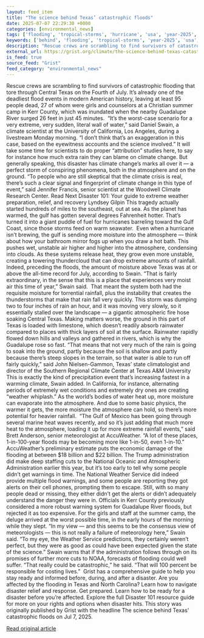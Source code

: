 ```yaml
---
layout: feed_item
title: "The science behind Texas’ catastrophic floods"
date: 2025-07-07 22:29:30 +0000
categories: [environmental_news]
tags: ['flooding', 'tropical-storms', 'hurricane', 'usa', 'year-2025', 'economic-impacts', 'urgent', 'heatwave', 'california', 'extreme-weather']
keywords: ['behind', 'flooding', 'tropical-storms', 'year-2025', 'usa', 'hurricane', 'science', 'texas']
description: "Rescue crews are scrambling to find survivors of catastrophic flooding that tore through Central Texas on the Fourth of July"
external_url: https://grist.org/climate/the-science-behind-texas-catastrophic-floods/
is_feed: true
source_feed: "Grist"
feed_category: "environmental_news"
---
```


Rescue crews are scrambling to find survivors of catastrophic flooding that tore through Central Texas on the Fourth of July. It’s already one of the deadliest flood events in modern American history, leaving at least 95 people dead, 27 of whom were girls and counselors at a Christian summer camp in Kerr County, which was inundated when the nearby Guadalupe River surged 26 feet in just 45 minutes.&nbsp; “It’s the worst-case scenario for a very extreme, very sudden, literal wall of water,” said Daniel Swain, a climate scientist at the University of California, Los Angeles, during a livestream Monday morning. “I don’t think that’s an exaggeration in this case, based on the eyewitness accounts and the science involved.” It will take some time for scientists to do proper “attribution” studies here, to say for instance how much extra rain they can blame on climate change. But generally speaking, this disaster has climate change’s marks all over it — a perfect storm of conspiring phenomena, both in the atmosphere and on the ground. “To people who are still skeptical that the climate crisis is real, there&#8217;s such a clear signal and fingerprint of climate change in this type of event,” said Jennifer Francis, senior scientist at the Woodwell Climate Research Center. Read Next Disaster 101: Your guide to extreme weather preparation, relief, and recovery Lyndsey Gilpin This tragedy actually started hundreds of miles to the southeast, out at sea. As the planet has warmed, the gulf has gotten several degrees Fahrenheit hotter. That’s turned it into a giant puddle of fuel for hurricanes barreling toward the Gulf Coast, since those storms feed on warm seawater.&nbsp; Even when a hurricane isn’t brewing, the gulf is sending more moisture into the atmosphere — think about how your bathroom mirror fogs up when you draw a hot bath. This pushes wet, unstable air higher and higher into the atmosphere, condensing into clouds. As these systems release heat, they grow even more unstable, creating a towering thundercloud that can drop extreme amounts of rainfall. Indeed, preceding the floods, the amount of moisture above Texas was at or above the all-time record for July, according to Swain. “That is fairly extraordinary, in the sense that this is a place that experiences very moist air this time of year,” Swain said.&nbsp; That meant the system both had the requisite moisture for torrential rainfall, plus the instability that creates the thunderstorms that make that rain fall very quickly. This storm was dumping two to four inches of rain an hour, and it was moving very slowly, so it essentially stalled over the landscape — a gigantic atmospheric fire hose soaking Central Texas. Making matters worse, the ground in this part of Texas is loaded with limestone, which doesn’t readily absorb rainwater compared to places with thick layers of soil at the surface. Rainwater rapidly flowed down hills and valleys and gathered in rivers, which is why the Guadalupe rose so fast. “That means that not very much of the rain is going to soak into the ground, partly because the soil is shallow and partly because there&#8217;s steep slopes in the terrain, so that water is able to run off fairly quickly,” said John Nielsen-Gammon, Texas’ state climatologist and director of the Southern Regional Climate Center at Texas A&amp;M University This is exactly the kind of precipitation event that’s increasing fastest in a warming climate, Swain added. In California, for instance, alternating periods of extremely wet conditions and extremely dry ones are creating “weather whiplash.” As the world’s bodies of water heat up, more moisture can evaporate into the atmosphere. And due to some basic physics, the warmer it gets, the more moisture the atmosphere can hold, so there’s more potential for heavier rainfall.&nbsp; “The Gulf of Mexico has been going through several marine heat waves recently, and so it’s just adding that much more heat to the atmosphere, loading it up for more extreme rainfall events,” said Brett Anderson, senior meteorologist at AccuWeather. “A lot of these places, 1-in-100-year floods may be becoming more like 1-in-50, even 1-in-10.” AccuWeather’s preliminary estimate puts the economic damage of the flooding at between $18 billion and $22 billion. The Trump administration did make deep staffing cuts to the National Oceanic and Atmospheric Administration earlier this year, but it&#8217;s too early to tell why some people didn’t get warnings in time. The National Weather Service did indeed provide multiple flood warnings, and some people are reporting they got alerts on their cell phones, prompting them to escape. Still, with so many people dead or missing, they either didn’t get the alerts or didn’t adequately understand the danger they were in. Officials in Kerr County previously considered a more robust warning system for Guadalupe River floods, but rejected it as too expensive. For the girls and staff at the summer camp, the deluge arrived at the worst possible time, in the early hours of the morning while they slept. “In my view — and this seems to be the consensus view of meteorologists — this is not really a failure of meteorology here,” Swain said. “To my eye, the Weather Service predictions, they certainly weren’t perfect, but they were as good as could have been expected given the state of the science.” Swain warns that if the administration follows through on its promises of further more cuts to NOAA, forecasts of flooding could well suffer. “That really could be catastrophic,” he said. “That will 100 percent be responsible for costing lives.”&nbsp; Grist has&nbsp;a comprehensive guide&nbsp;to help you stay ready and informed before, during, and after a disaster. Are you affected by the flooding in Texas and North Carolina? Learn how to navigate disaster relief and response. Get prepared. Learn how to be ready for a disaster before you&#8217;re affected. Explore the full Disaster 101 resource guide for more on your rights and options when disaster hits. This story was originally published by Grist with the headline The science behind Texas’ catastrophic floods on Jul 7, 2025.

[Read original article](https://grist.org/climate/the-science-behind-texas-catastrophic-floods/)
